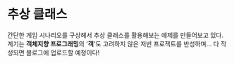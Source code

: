 # 추상 클래스

간단한 게임 시나리오를 구상해서 추상 클래스를 활용해보는 예제를 만들어보고 있다. 계기는 **객체지향 프로그래밍**의 '**객**'도 고려하지 않은 저번 프로젝트를 반성하며... 다 작성되면 블로그에 업로드할 예정이다!